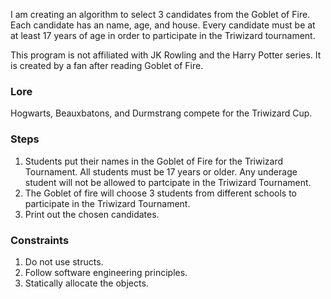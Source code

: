I am creating an algorithm to select 3 candidates from the Goblet of Fire. Each candidate has an name, age, and house. Every candidate must be at at least 17 years of age in order to participate in the Triwizard tournament.

This program is not affiliated with JK Rowling and the Harry Potter series. It is created by a fan after reading Goblet of Fire.

### Lore
Hogwarts, Beauxbatons, and Durmstrang compete for the Triwizard Cup.

### Steps
1. Students put their names in the Goblet of Fire for the Triwizard Tournament. All students must be 17 years or older.
Any underage student will not be allowed to partcipate in the Triwizard Tournament.
2. The Goblet of fire will choose 3 students from different schools to participate in the Triwizard Tournament.
3. Print out the chosen candidates.

### Constraints
1. Do not use structs.
2. Follow software engineering principles.
3. Statically allocate the objects.
